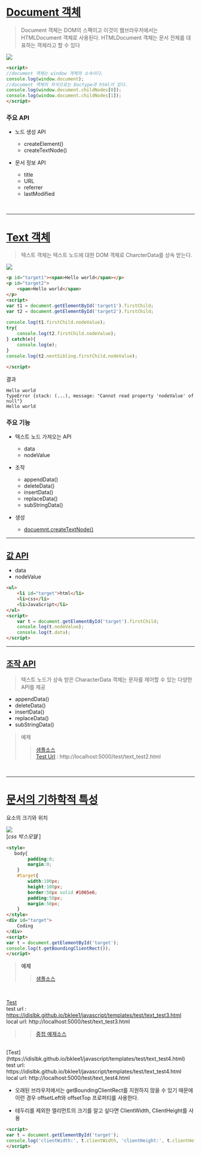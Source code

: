 # [Document 객체](https://opentutorials.org/course/1375/6740)

> Document 객체는 DOM의 스팩이고 이것이 웹브라우저에서는 HTMLDocument 객체로 사용된다. HTMLDocument 객체는 문서 전체를 대표하는 객체라고 할 수 있다

![](https://github.com/idislbk/bklee1/blob/master/javascript/img/DocumentObject.PNG)

```html
<script>
//document 객체는 window 객체의 소속이다.
console.log(window.document);
//document 객체의 자식으로는 Doctype과 html이 있다. 
console.log(window.document.childNodes[0]);
console.log(window.document.childNodes[1]);
</script>
```

### 주요 API

- 노드 생성 API
    - createElement()
    - createTextNode()

- 문서 정보 API
    - title
    - URL
    - referrer
    - lastModified  

<br />

---

# [Text 객체](https://opentutorials.org/course/1375/6744)
> 텍스트 객체는 텍스트 노드에 대한 DOM 객체로 CharcterData를 상속 받는다. 

![](https://github.com/idislbk/bklee1/blob/master/javascript/img/TextObject.PNG)

```html
<p id="target1"><span>Hello world</span></p>
<p id="target2">
    <span>Hello world</span>
</p>
<script>
var t1 = document.getElementById('target1').firstChild;
var t2 = document.getElementById('target2').firstChild;
 
console.log(t1.firstChild.nodeValue);
try{
    console.log(t2.firstChild.nodeValue);   
} catch(e){
    console.log(e);
}
console.log(t2.nextSibling.firstChild.nodeValue);
 
</script>
```
결과
```
Hello world
TypeError {stack: (...), message: "Cannot read property 'nodeValue' of null"}
Hello world
```
### 주요 기능

- 텍스트 노드 가져오는 API
    - data
    - nodeValue

- 조작
    - appendData()
    - deleteData()
    - insertData()
    - replaceData()
    - subStringData()  
- 생성
    - [docuemnt.createTextNode()](https://opentutorials.org/module/904/6701)

------

## [값 API](https://opentutorials.org/course/1375/6745)

- data
- nodeValue

```html
<ul>
    <li id="target">html</li> 
    <li>css</li>
    <li>JavaScript</li>
</ul>
<script>
    var t = document.getElementById('target').firstChild;
    console.log(t.nodeValue);
    console.log(t.data);
</script>
```

------
## [조작 API](https://opentutorials.org/course/1375/6746)
> 텍스트 노드가 상속 받은 CharacterData 객체는 문자를 제어할 수 있는 다양한 API를 제공
- appendData()
- deleteData()
- insertData()
- replaceData()
- subStringData() 

> 예제
>> [샘플소스](https://github.com/idislbk/bklee1/blob/master/javascript/templates/test/text_test2.html)
    <br />
>> [Test Url](http://localhost:5000/test/text_test2.html) : http://localhost:5000/test/text_test2.html 

<br />

---

# [문서의 기하학적 특성](https://opentutorials.org/course/1375/7112)

요소의 크기와 위치

![](https://github.com/idislbk/bklee1/blob/master/javascript/img/boxModel.PNG)  
[*css 박스모델* ]


```html
<style>
   body{
        padding:0;
        margin:0;
    }
    #target{
        width:100px;
        height:100px;
        border:50px solid #1065e6;
        padding:50px;
        margin:50px;
    }
</style>
<div id="target">
    Coding
</div>
<script>
var t = document.getElementById('target');
console.log(t.getBoundingClientRect());
</script>
```
> **예제**
>> [샘플소스](https://github.com/idislbk/bklee1/blob/master/javascript/templates/test/text_test3.html)
<br/>

[Test](https://idislbk.github.io/bklee1/javascript/templates/test/text_test3.html) 
<br/>
test url : https://idislbk.github.io/bklee1/javascript/templates/test/text_test3.html
<br/>
local url: http://localhost:5000/test/text_test3.html 
<br/>
>> [중첩 예제소스](https://idislbk.github.io/bklee1/javascript/templates/javascript/templates/test/text_test4.html)
<br/>
[Test](https://idislbk.github.io/bklee1/javascript/templates/test/text_test4.html) 
<br/>
test url: https://idislbk.github.io/bklee1/javascript/templates/test/text_test4.html 
<br/>
local url: http://localhost:5000/test/text_test4.html 


- 오래된 브라우저에서는 getBoundingClientRect를 지원하지 않을 수 있기 때문에 
이런 경우 offsetLeft와 offsetTop 프로퍼티를 사용한다.

- 테두리를 제외한 엘리먼트의 크기를 알고 싶다면  ClientWidth, ClientHeight를 사용

```html
<script>
var t = document.getElementById('target');
console.log('clientWidth:', t.clientWidth, 'clientHeight:', t.clientHeight);
</script>
```

